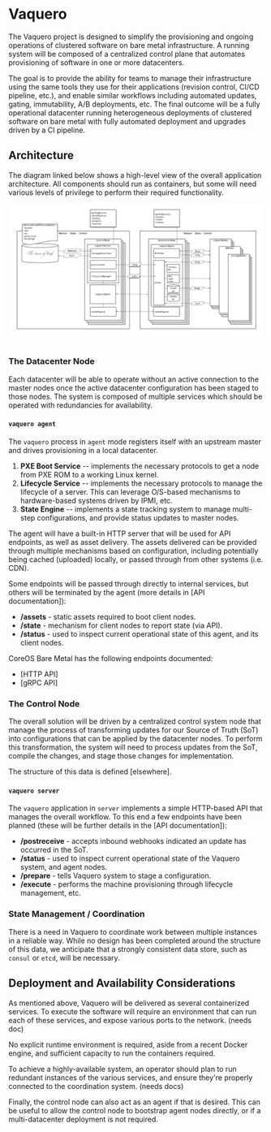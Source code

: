 # Vaquero

The Vaquero project is designed to simplify the provisioning and ongoing operations of clustered software on bare metal infrastructure. A running system will be composed of a centralized control plane that automates provisioning of software in one or more datacenters.

The goal is to provide the ability for teams to manage their infrastructure using the same tools they use for their applications (revision control, CI/CD pipeline, etc.), and enable similar workflows including automated updates, gating, immutability, A/B deployments, etc. The final outcome will be a fully operational datacenter running heterogeneous deployments of clustered software on bare metal with fully automated deployment and upgrades driven by a CI pipeline.

## Architecture

The diagram linked below shows a high-level view of the overall application architecture. All components should run as containers, but some will need various levels of privilege to perform their required functionality.

![arch](https://raw.githubusercontent.com/CiscoCloud/vaquero-docs/gh-pages/docs/current/architecturediagram.png)

### The Datacenter Node

Each datacenter will be able to operate without an active connection to the master nodes once the active datacenter configuration has been staged to those nodes. The system is composed of multiple services which should be operated with redundancies for availability.

#### `vaquero agent`

The `vaquero` process in `agent` mode registers itself with an upstream master and drives provisioning in a local datacenter.

1. **PXE Boot Service** -- implements the necessary protocols to get a node from PXE ROM to a working Linux kernel.
2. **Lifecycle Service** -- implements the necessary protocols to manage the lifecycle of a server. This can leverage O/S-based mechanisms to hardware-based systems driven by IPMI, etc.
3. **State Engine** -- implements a state tracking system to manage multi-step configurations, and provide status updates to master nodes.

The agent will have a built-in HTTP server that will be used for API endpoints, as well as asset delivery. The assets delivered can be provided through multiple mechanisms based on configuration, including potentially being cached (uploaded) locally, or passed through from other systems (i.e. CDN).

Some endpoints will be passed through directly to internal services, but others will be terminated by the agent (more details in [API documentation]):

* **/assets** - static assets required to boot client nodes.
* **/state** - mechanism for client nodes to report state (via API).
* **/status** - used to inspect current operational state of this agent, and its client nodes.

CoreOS Bare Metal has the following endpoints documented:

* [HTTP API]
* [gRPC API]

### The Control Node

The overall solution will be driven by a centralized control system node that manage the process of transforming updates for our Source of Truth (SoT) into configurations that can be applied by the datacenter nodes. To perform this transformation, the system will need to process updates from the SoT, compile the changes, and stage those changes for implementation.

The structure of this data is defined [elsewhere].

#### `vaquero server`

The `vaquero` application in `server` implements a simple HTTP-based API that manages the overall workflow. To this end a few endpoints have been planned (these will be further details in the [API documentation]):

* **/postreceive** - accepts inbound webhooks indicated an update has occurred in the SoT.
* **/status** - used to inspect current operational state of the Vaquero system, and agent nodes.
* **/prepare** - tells Vaquero system to stage a configuration.
* **/execute** - performs the machine provisioning through lifecycle management, etc.

### State Management / Coordination

There is a need in Vaquero to coordinate work between multiple instances in a reliable way. While no design has been completed around the structure of this data, we anticipate that a strongly consistent data store, such as `consul` or `etcd`, will be necessary.

## Deployment and Availability Considerations

As mentioned above, Vaquero will be delivered as several containerized services. To execute the software will require an environment that can run each of these services, and expose various ports to the network. (needs doc)

No explicit runtime environment is required, aside from a recent Docker engine, and sufficient capacity to run the containers required.

To achieve a highly-available system, an operator should plan to run redundant instances of the various services, and ensure they're properly connected to the coordination system. (needs docs)

Finally, the control node can also act as an agent if that is desired. This can be useful to allow the control node to bootstrap agent nodes directly, or if a multi-datacenter deployment is not required.
